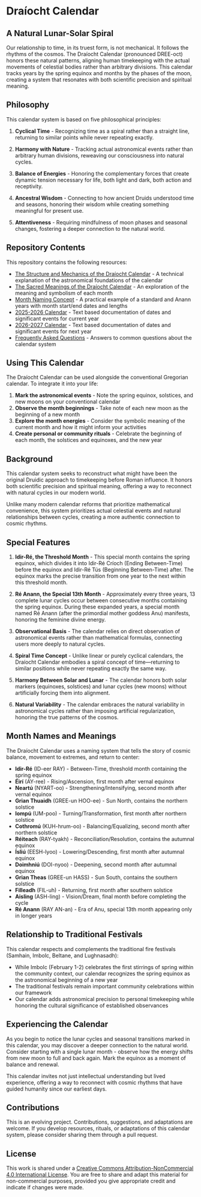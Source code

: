 # Draíocht Calendar

## A Natural Lunar-Solar Spiral

Our relationship to time, in its truest form, is not mechanical. It follows the rhythms of the cosmos. The Draíocht Calendar (pronounced DREE-oct) honors these natural patterns, aligning human timekeeping with the actual movements of celestial bodies rather than arbitrary divisions. This calendar tracks years by the spring equinox and months by the phases of the moon, creating a system that resonates with both scientific precision and spiritual meaning.

## Philosophy

This calendar system is based on five philosophical principles:

1. **Cyclical Time** - Recognizing time as a spiral rather than a straight line, returning to similar points while never repeating exactly.

2. **Harmony with Nature** - Tracking actual astronomical events rather than arbitrary human divisions, reweaving our consciousness into natural cycles.

3. **Balance of Energies** - Honoring the complementary forces that create dynamic tension necessary for life, both light and dark, both action and receptivity.

4. **Ancestral Wisdom** - Connecting to how ancient Druids understood time and seasons, honoring their wisdom while creating something meaningful for present use.

5. **Attentiveness** - Requiring mindfulness of moon phases and seasonal changes, fostering a deeper connection to the natural world.

## Repository Contents

This repository contains the following resources:

- [The Structure and Mechanics of the Draíocht Calendar](draiocht-calendar-mechanics.md) - A technical explanation of the astronomical foundations of the calendar
- [The Sacred Meanings of the Draíocht Calendar](draiocht-month-meanings.md) - An exploration of the meaning and symbolism of each month
- [Month Naming Concept](month-naming-concept.md) - A practical example of a standard and Anann years with month start/end dates and lengths
- [2025-2026 Calendar](2025-2026-calendar.md) - Text based documentation of dates and significant events for current year
- [2026-2027 Calendar](2026-2027-calendar.md) - Text based documentation of dates and significant events for next year
- [Frequently Asked Questions](draiocht-calendar-faq.md) - Answers to common questions about the calendar system

## Using This Calendar

The Draíocht Calendar can be used alongside the conventional Gregorian calendar. To integrate it into your life:

1. **Mark the astronomical events** - Note the spring equinox, solstices, and new moons on your conventional calendar
2. **Observe the month beginnings** - Take note of each new moon as the beginning of a new month
3. **Explore the month energies** - Consider the symbolic meaning of the current month and how it might inform your activities
4. **Create personal or community rituals** - Celebrate the beginning of each month, the solstices and equinoxes, and the new year

## Background

This calendar system seeks to reconstruct what might have been the original Druidic approach to timekeeping before Roman influence. It honors both scientific precision and spiritual meaning, offering a way to reconnect with natural cycles in our modern world.

Unlike many modern calendar reforms that prioritize mathematical convenience, this system prioritizes actual celestial events and natural relationships between cycles, creating a more authentic connection to cosmic rhythms.

## Special Features

1. **Idir-Ré, the Threshold Month** - This special month contains the spring equinox, which divides it into Idir-Ré Críoch (Ending Between-Time) before the equinox and Idir-Ré Tús (Beginning Between-Time) after. The equinox marks the precise transition from one year to the next within this threshold month.

2. **Ré Anann, the Special 13th Month** - Approximately every three years, 13 complete lunar cycles occur between consecutive months containing the spring equinox. During these expanded years, a special month named Ré Anann (after the primordial mother goddess Anu) manifests, honoring the feminine divine energy.

3. **Observational Basis** - The calendar relies on direct observation of astronomical events rather than mathematical formulas, connecting users more deeply to natural cycles.

4. **Spiral Time Concept** - Unlike linear or purely cyclical calendars, the Draíocht Calendar embodies a spiral concept of time—returning to similar positions while never repeating exactly the same way.

5. **Harmony Between Solar and Lunar** - The calendar honors both solar markers (equinoxes, solstices) and lunar cycles (new moons) without artificially forcing them into alignment.

6. **Natural Variability** - The calendar embraces the natural variability in astronomical cycles rather than imposing artificial regularization, honoring the true patterns of the cosmos.

## Month Names and Meanings

The Draíocht Calendar uses a naming system that tells the story of cosmic balance, movement to extremes, and return to center:

- **Idir-Ré** (ID-eer RAY) - Between-Time, threshold month containing the spring equinox
- **Éirí** (AY-ree) - Rising/Ascension, first month after vernal equinox
- **Neartú** (NYART-oo) - Strengthening/Intensifying, second month after vernal equinox
- **Grian Thuaidh** (GREE-un HOO-ee) - Sun North, contains the northern solstice
- **Iompú** (UM-poo) - Turning/Transformation, first month after northern solstice
- **Cothromú** (KUH-hrum-oo) - Balancing/Equalizing, second month after northern solstice
- **Réiteach** (RAY-tyakh) - Reconciliation/Resolution, contains the autumnal equinox
- **Ísliú** (EESH-lyoo) - Lowering/Descending, first month after autumnal equinox
- **Doimhniú** (DOI-nyoo) - Deepening, second month after autumnal equinox
- **Grian Theas** (GREE-un HASS) - Sun South, contains the southern solstice
- **Filleadh** (FIL-uh) - Returning, first month after southern solstice
- **Aisling** (ASH-ling) - Vision/Dream, final month before completing the cycle
- **Ré Anann** (RAY AN-an) - Era of Anu, special 13th month appearing only in longer years

## Relationship to Traditional Festivals

This calendar respects and complements the traditional fire festivals (Samhain, Imbolc, Beltane, and Lughnasadh):

* While Imbolc (February 1-2) celebrates the first stirrings of spring within the community context, our calendar recognizes the spring equinox as the astronomical beginning of a new year
* The traditional festivals remain important community celebrations within our framework
* Our calendar adds astronomical precision to personal timekeeping while honoring the cultural significance of established observances

## Experiencing the Calendar

As you begin to notice the lunar cycles and seasonal transitions marked in this calendar, you may discover a deeper connection to the natural world. Consider starting with a single lunar month - observe how the energy shifts from new moon to full and back again. Mark the equinox as a moment of balance and renewal.

This calendar invites not just intellectual understanding but lived experience, offering a way to reconnect with cosmic rhythms that have guided humanity since our earliest days.

## Contributions

This is an evolving project. Contributions, suggestions, and adaptations are welcome. If you develop resources, rituals, or adaptations of this calendar system, please consider sharing them through a pull request.

## License

This work is shared under a [Creative Commons Attribution-NonCommercial 4.0 International License](https://creativecommons.org/licenses/by-nc/4.0/). You are free to share and adapt this material for non-commercial purposes, provided you give appropriate credit and indicate if changes were made.